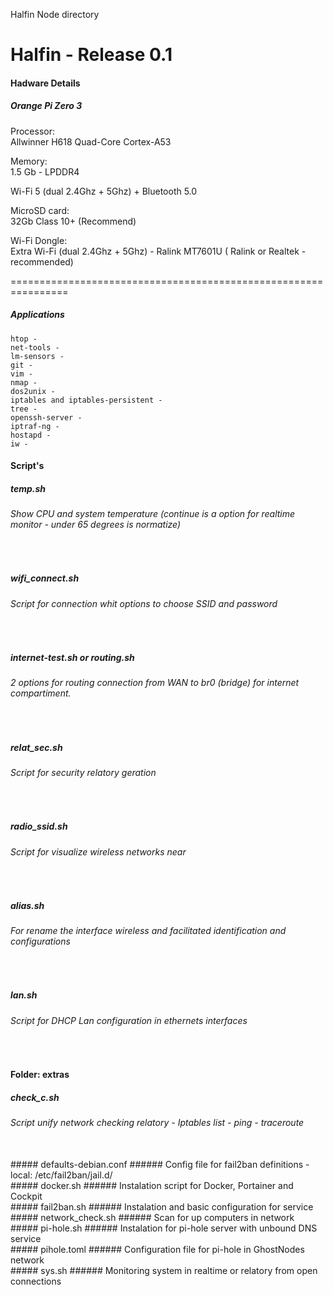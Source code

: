 Halfin Node directory

# Halfin - Release 0.1
#### Hadware Details

##### Orange Pi Zero 3

Processor:</br>
Allwinner H618 Quad-Core Cortex-A53

Memory:</br>
1.5 Gb - LPDDR4 

Wi-Fi 5 (dual 2.4Ghz + 5Ghz) + Bluetooth 5.0

MicroSD card:</br>
32Gb Class 10+ (Recommend)

Wi-Fi Dongle:</br>
Extra Wi-Fi (dual 2.4Ghz + 5Ghz) - Ralink MT7601U ( Ralink or Realtek - recommended)

================================================================

##### Applications

	htop - 
	net-tools -
	lm-sensors -
	git - 
	vim -
	nmap - 
	dos2unix - 
	iptables and iptables-persistent - 
	tree - 
	openssh-server -
	iptraf-ng - 
	hostapd - 
	iw -


#### Script's

##### temp.sh<br>
###### Show CPU and system temperature (continue is a option for realtime monitor - under 65 degrees is normatize)
<br>

##### wifi_connect.sh<br>
###### Script for connection whit options to choose SSID and password
<br>

##### internet-test.sh or routing.sh<br>
###### 2 options for routing connection from WAN to br0 (bridge) for internet compartiment.
<br>

##### relat_sec.sh<br>
###### Script for security relatory geration
<br>

##### radio_ssid.sh<br>
###### Script for visualize wireless networks near
<br>

##### alias.sh<br>
###### For rename the interface wireless and facilitated identification and configurations
<br>

##### lan.sh<br>
###### Script for DHCP Lan configuration in ethernets interfaces<br>
<br>

#### Folder: extras
##### check_c.sh
###### Script unify network checking relatory - Iptables list - ping - traceroute
<br>
##### defaults-debian.conf
###### Config file for fail2ban definitions - local: /etc/fail2ban/jail.d/
<br>
##### docker.sh
###### Instalation script for Docker, Portainer and Cockpit
<br>
##### fail2ban.sh
###### Instalation and basic configuration for service
<br>
##### network_check.sh
###### Scan for up computers in network
<br>
##### pi-hole.sh
###### Instalation for pi-hole server with unbound DNS service
<br>
##### pihole.toml
###### Configuration file for pi-hole in GhostNodes network
<br>
##### sys.sh
###### Monitoring system in realtime or relatory from open connections
<br>












